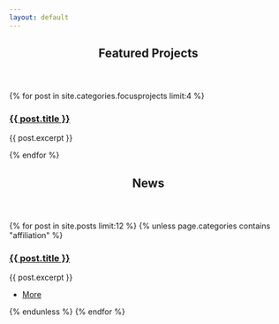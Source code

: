 ```yaml
---
layout: default
---
```


<!-- Section -->
<section>
	<header class="major">
		<h2>Featured Projects</h2>
	</header>
	<div class="features">
	{% for post in site.categories.focusprojects limit:4 %}
		<article>
			<span class="icon {{ post.icon }}"></span>
			<div class="content">
				<h3><a href="{{ site.baseurl }}{{ post.url }}">{{ post.title }}</a></h3>
				<p>{{ post.excerpt }}</p>
			</div>
		</article>
	{% endfor %}
	</div>
</section>

<!-- Section -->
<section>
	<header class="major">
		<h2>News</h2>
	</header>
	<div class="posts">
	{% for post in site.posts limit:12 %}
		{% unless page.categories contains "affiliation" %}
		<article>
			<a href="{{ site.baseurl }}{{ post.url }}" class="image"><img src="{{ post.image }}" alt="" /></a>
			<h3><a href="{{ site.baseurl }}{{ post.url }}">{{ post.title }}</a></h3>
			<p>{{ post.excerpt }}</p>
			<ul class="actions">
				<li><a href="{{ site.baseurl }}{{ post.url }}" class="button">More</a></li>
			</ul>
		</article>
		{% endunless %}
	{% endfor %}
	</div>
</section>
